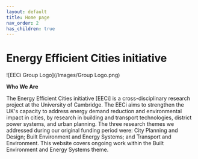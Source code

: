 ```yaml
---
layout: default
title: Home page
nav_order: 2
has_children: true
---
```


# Energy Efficient Cities initiative

![EECi Group Logo](/Images/Group Logo.png)

**Who We Are**

The Energy Efficient Cities initiative [EECi] is a cross-disciplinary research project at the University of Cambridge. The EECi aims to strengthen the UK's capacity to address energy demand reduction and environmental impact in cities, by research in building and transport technologies, district power systems, and urban planning. The three research themes we addressed during our original funding period were: City Planning and Design; Built Environment and Energy Systems; and Transport and Environment. This website covers ongoing work within the Built Environment and Energy Systems theme.
